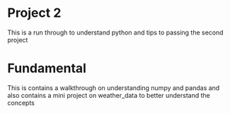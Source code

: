 # Project 2 
This is a run through to understand python and tips to passing the second project
# Fundamental
This is contains a walkthrough on understanding numpy and pandas and also contains a mini project on weather_data to better understand the concepts